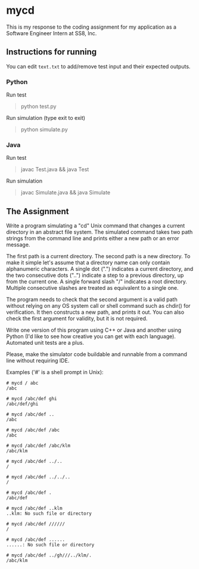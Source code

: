 # mycd
This is my response to the coding assignment for my application as a Software Engineer Intern at SS8, Inc.

## Instructions for running
You can edit `text.txt` to add/remove test input and their expected outputs.

### Python
Run test
> python test.py

Run simulation (type exit to exit)
> python simulate.py

### Java
Run test
> javac Test.java && java Test

Run simulation 
> javac Simulate.java && java Simulate


## The Assignment
Write a program simulating a "cd" Unix command that changes a current
directory in an abstract file system. The simulated command takes two path
strings from the command line and prints either a new path or an error message.

The first path is a current directory. The second path is a new directory. To
make it simple let's assume that a directory name can only contain
alphanumeric characters. A single dot (".") indicates a current directory, and
the two consecutive dots ("..") indicate a step to a previous directory, up
from the current one. A single forward slash "/" indicates a root directory.
Multiple consecutive slashes are treated as equivalent to a single one.

The program needs to check that the second argument is a valid path without
relying on any OS system call or shell command such as chdir() for verification.
It then constructs a new path, and prints it out. You can also check the first
argument for validity, but it is not required.

Write one version of this program using C++ or Java and another using Python
(I'd like to see how creative you can get with each language). Automated unit
tests are a plus.

Please, make the simulator code buildable and runnable from a command line without
requiring IDE.


Examples ('#' is a shell prompt in Unix):
```shell
# mycd / abc
/abc

# mycd /abc/def ghi
/abc/def/ghi

# mycd /abc/def ..
/abc

# mycd /abc/def /abc
/abc

# mycd /abc/def /abc/klm
/abc/klm

# mycd /abc/def ../..
/

# mycd /abc/def ../../..
/

# mycd /abc/def .
/abc/def

# mycd /abc/def ..klm
..klm: No such file or directory

# mycd /abc/def //////
/

# mycd /abc/def ......
......: No such file or directory

# mycd /abc/def ../gh///../klm/.
/abc/klm
```